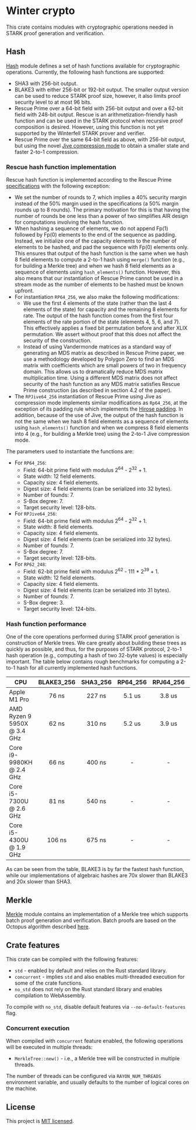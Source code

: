 # Winter crypto
This crate contains modules with cryptographic operations needed in STARK proof generation and verification.

## Hash
[Hash](src/hash) module defines a set of hash functions available for cryptographic operations. Currently, the following hash functions are supported:
 
* SHA3 with 256-bit output.
* BLAKE3 with either 256-bit or 192-bit output. The smaller output version can be used to reduce STARK proof size, however, it also limits proof security level to at most 96 bits.
* Rescue Prime over a 64-bit field with 256-bit output and over a 62-bit field with 248-bit output. Rescue is an arithmetization-friendly hash function and can be used in the STARK protocol when recursive proof composition is desired. However, using this function is not yet supported by the Winterfell STARK prover and verifier.
* Rescue Prime over the same 64-bit field as above, with 256-bit output, but using the novel [Jive compression mode](https://eprint.iacr.org/2022/840.pdf) to obtain a smaller state and faster 2-to-1 compression.

### Rescue hash function implementation
Rescue hash function is implemented according to the Rescue Prime [specifications](https://eprint.iacr.org/2020/1143.pdf) with the following exception:
* We set the number of rounds to 7, which implies a 40% security margin instead of the 50% margin used in the specifications (a 50% margin rounds up to 8 rounds). The primary motivation for this is that having the number of rounds be one less than a power of two simplifies AIR design for computations involving the hash function.
* When hashing a sequence of elements, we do not append Fp(1) followed by Fp(0) elements to the end of the sequence as padding. Instead, we initialize one of the capacity elements to the number of elements to be hashed, and pad the sequence with Fp(0) elements only. This ensures that output of the hash function is the same when we hash 8 field elements to compute a 2-to-1 hash using `merge()` function (e.g., for building a Merkle tree) and when we hash 8 field elements as a sequence of elements using `hash_elements()` function. However, this also means that our instantiation of Rescue Prime cannot be used in a stream mode as the number of elements to be hashed must be known upfront.
* For instantiation `RP64_256`, we also make the following modifications:
  - We use the first 4 elements of the state (rather than the last 4 elements of the state) for capacity and the remaining 8 elements for rate. The output of the hash function comes from the first four elements of the rate portion of the state (elements 4, 5, 6, and 7). This effectively applies a fixed bit permutation before and after XLIX permutation. We assert without proof that this does not affect the security of the construction.
  - Instead of using Vandermonde matrices as a standard way of generating an MDS matrix as described in Rescue Prime paper, we use a methodology developed by Polygon Zero to find an MDS matrix with coefficients which are small powers of two in frequency domain. This allows us to dramatically reduce MDS matrix multiplication time. Using a different MDS matrix does not affect security of the hash function as any MDS matrix satisfies Rescue Prime construction (as described in section 4.2 of the paper).
* The `RPJive64_256` instantiation of Rescue Prime using Jive as compression mode implements similar modifications as `Rp64_256`, at the exception of its padding rule which implements the [Hirose padding](https://www.researchgate.net/publication/325706626_Sequential_Hashing_with_Minimum_Padding). In addition, because of the use of Jive, the output of the hash function is not the same when we hash 8 field elements as a sequence of elements using `hash_elements()` function and when we compress 8 field elements into 4 (e.g., for building a Merkle tree) using the 2-to-1 Jive compression mode.

The parameters used to instantiate the functions are:
* For `RP64_256`:
  - Field: 64-bit prime field with modulus 2<sup>64</sup> - 2<sup>32</sup> + 1.
  - State width: 12 field elements.
  - Capacity size: 4 field elements.
  - Digest size: 4 field elements (can be serialized into 32 bytes).
  - Number of founds: 7.
  - S-Box degree: 7.
  - Target security level: 128-bits.
* For `RPJive64_256`:
  - Field: 64-bit prime field with modulus 2<sup>64</sup> - 2<sup>32</sup> + 1.
  - State width: 8 field elements.
  - Capacity size: 4 field elements.
  - Digest size: 4 field elements (can be serialized into 32 bytes).
  - Number of founds: 7.
  - S-Box degree: 7.
  - Target security level: 128-bits.
* For `RP62_248`:
  - Field: 62-bit prime field with modulus 2<sup>62</sup> - 111 * 2<sup>39</sup> + 1.
  - State width: 12 field elements.
  - Capacity size: 4 field elements.
  - Digest size: 4 field elements (can be serialized into 31 bytes).
  - Number of founds: 7.
  - S-Box degree: 3.
  - Target security level: 124-bits.


### Hash function performance
One of the core operations performed during STARK proof generation is construction of Merkle trees. We care greatly about building these trees as quickly as possible, and thus, for the purposes of STARK protocol, 2-to-1 hash operation (e.g., computing a hash of two 32-byte values) is especially important. The table below contains rough benchmarks for computing a 2-to-1 hash for all currently implemented hash functions.

| CPU                         | BLAKE3_256 | SHA3_256 | RP64_256 | RPJ64_256 | RP62_248 |
| --------------------------- | :--------: | :------: | :------: | :-------: | :------: |
| Apple M1 Pro                | 76 ns      | 227 ns   | 5.1 us   | 3.8 us    | 7.1 us   |
| AMD Ryzen 9 5950X @ 3.4 GHz | 62 ns      | 310 ns   | 5.2 us   | 3.9 us    | 6.9 us   |
| Core i9-9980KH @ 2.4 GHz    | 66 ns      | 400 ns   | -        | -         | 6.6 us   |
| Core i5-7300U @ 2.6 GHz     | 81 ns      | 540 ns   | -        | -         | 9.5 us   |
| Core i5-4300U @ 1.9 GHz     | 106 ns     | 675 ns   | -        | -         | 13.9 us  |

As can be seen from the table, BLAKE3 is by far the fastest hash function, while our implementations of algebraic hashes are 70x slower than BLAKE3 and 20x slower than SHA3.

## Merkle
[Merkle](src/merkle) module contains an implementation of a Merkle tree which supports batch proof generation and verification. Batch proofs are based on the Octopus algorithm described [here](https://eprint.iacr.org/2017/933).

## Crate features
This crate can be compiled with the following features:

* `std` - enabled by default and relies on the Rust standard library.
* `concurrent` - implies `std` and also enables multi-threaded execution for some of the crate functions.
* `no_std` does not rely on the Rust standard library and enables compilation to WebAssembly.

To compile with `no_std`, disable default features via `--no-default-features` flag.

### Concurrent execution
When compiled with `concurrent` feature enabled, the following operations will be executed in multiple threads:

* `MerkleTree::new()` - i.e., a Merkle tree will be constructed in multiple threads.

The number of threads can be configured via `RAYON_NUM_THREADS` environment variable, and usually defaults to the number of logical cores on the machine.

License
-------

This project is [MIT licensed](../LICENSE).
